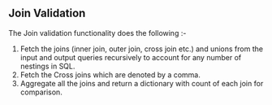 ## Join Validation

The Join validation functionality does the following :- 
1. Fetch the joins (inner join, outer join, cross join etc.) and unions from the input and output queries recursively to account for any number of nestings in SQL. 
2. Fetch the Cross joins which are denoted by a comma.
3. Aggregate all the joins and return a dictionary with count of each join for comparison.
